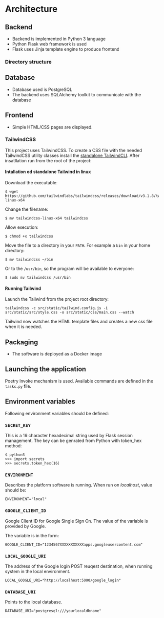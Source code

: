 # Architecture

## Backend

- Backend is implemented in Python 3 language
- Python Flask web framework is used 
- Flask uses Jinja template engine to produce frontend

### Directory structure

## Database

- Database used is PostgreSQL
- The backend uses SQLAlchemy toolkit to communicate with the database

## Frontend

- Simple HTML/CSS pages are displayed.

### TailwindCSS

This project uses TailwindCSS. To create a CSS file with the needed TailwindCSS utility classes install the [standalone TailwindCLI](https://tailwindcss.com/blog/standalone-cli). After insatllation run from the root of the project:

#### Intallation od standalone Tailwind in linux

Download the executable:
```
$ wget https://github.com/tailwindlabs/tailwindcss/releases/download/v3.1.8/tailwindcss-linux-x64
```

Change the filename:
```
$ mv tailwindcss-linux-x64 tailwindcss
```

Allow execution:
```
$ chmod +x tailwindcss
```

Move the file to a directory in your `PATH`. For example a `bin` in your home directory:
```
$ mv tailwindcss ~/bin
```
Or to the `/usr/bin`, so the program will be available to everyone:
```
$ sudo mv tailwindcss /usr/bin
```

#### Running Tailwind

Launch the Tailwind from the project root directory:
```
tailwindcss -c src/static/tailwind.config.js -i src/static/src/style.css -o src/static/css/main.css --watch
```
Tailwind now watches the HTML template files and creates a new css file when it is needed.


## Packaging
- The software is deployed as a Docker image

## Launching the application

Poetry Invoke mechanism is used. Available commands are defined in the `tasks.py` file.

## Environment variables

Following environment variables should be defined:

### `SECRET_KEY`

This is a 16 character hexadecimal string used by Flask session management. The key can be genrated from Python with token_hex method:

```
$ python3
>>> import secrets
>>> secrets.token_hex(16)
```

### `ENVIRONMENT`

Describes the platform software is running. When run on _localhost_, value should be:

```
ENVIRONMENT="local"
```

### `GOOGLE_CLIENT_ID`

Google Client ID for Google Single Sign On. The value of the variable is provided by Google.

The variable is in the form:

```
GOOGLE_CLIENT_ID="1234567XXXXXXXXXXXapps.googleusercontent.com"
```

### `LOCAL_GOOGLE_URI`

The address of the Google login  POST reuqest destination, when running system in the local environment.
```
LOCAL_GOOGLE_URI="http://localhost:5000/google_login"
```
### `DATABASE_URI`

Points to the local database.
```
DATABASE_URI="postgresql:///yourlocaldbname"

